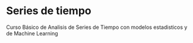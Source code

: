 # Series de tiempo
Curso Básico de Analisis de Series de Tiempo con modelos estadisticos y de Machine Learning

